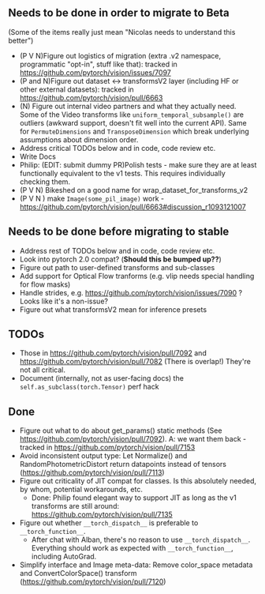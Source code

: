 Needs to be done in order to migrate to Beta
--------------------------------------------

(Some of the items really just mean "Nicolas needs to understand this better")

* (P V N)Figure out logistics of migration (extra .v2 namespace, programmatic "opt-in",
  stuff like that): tracked in https://github.com/pytorch/vision/issues/7097
* (P and N)Figure out dataset <-> transformsV2 layer (including HF or other external
  datasets): tracked in https://github.com/pytorch/vision/pull/6663
* (N) Figure out internal video partners and what they actually need. Some of the
  Video transforms like `uniform_temporal_subsample()` are outliers (awkward
  support, doesn't fit well into the current API). Same for `PermuteDimensions`
  and `TransposeDimension` which break underlying assumptions about dimension
  order.
* Address critical TODOs below and in code, code review etc.
* Write Docs
* Philip: (EDIT: submit dummy PR)Polish tests - make sure they are at least functionally equivalent to the v1
  tests. This requires individually checking them.
* (P V N) Bikeshed on a good name for wrap_dataset_for_transforms_v2
* (P V N ) make `Image(some_pil_image)` work - https://github.com/pytorch/vision/pull/6663#discussion_r1093121007

Needs to be done before migrating to stable
-------------------------------------------

* Address rest of TODOs below and in code, code review etc.
* Look into pytorch 2.0 compat? (**Should this be bumped up??**)
* Figure out path to user-defined transforms and sub-classes 
* Add support for Optical Flow tranforms (e.g. vlip needs special handling for
  flow masks)
* Handle strides, e.g. https://github.com/pytorch/vision/issues/7090 ? Looks like it's a non-issue?
* Figure out what transformsV2 mean for inference presets


TODOs
-----

- Those in https://github.com/pytorch/vision/pull/7092 and
  https://github.com/pytorch/vision/pull/7082 (There is overlap!)
  They're not all critical.
- Document (internally, not as user-facing docs) the `self.as_subclass(torch.Tensor)` perf hack 

Done
----

* Figure out what to do about get_params() static methods (See https://github.com/pytorch/vision/pull/7092).
  A: we want them back - tracked in https://github.com/pytorch/vision/pull/7153
* Avoid inconsistent output type: Let Normalize() and RandomPhotometricDistort
  return datapoints instead of tensors
  (https://github.com/pytorch/vision/pull/7113)
* Figure out criticality of JIT compat for classes. Is this absolutely needed,
  by whom, potential workarounds, etc.
  * Done: Philip found elegant way to support JIT as long as the v1 transforms
    are still around: https://github.com/pytorch/vision/pull/7135
* Figure out whether `__torch_dispatch__` is preferable to `__torch_function__`.
  * After chat with Alban, there's no reason to use `__torch_dispatch__`.
    Everything should work as expected with `__torch_function__`, including
    AutoGrad.
* Simplify interface and Image meta-data: Remove color_space metadata and
  ConvertColorSpace() transform (https://github.com/pytorch/vision/pull/7120)